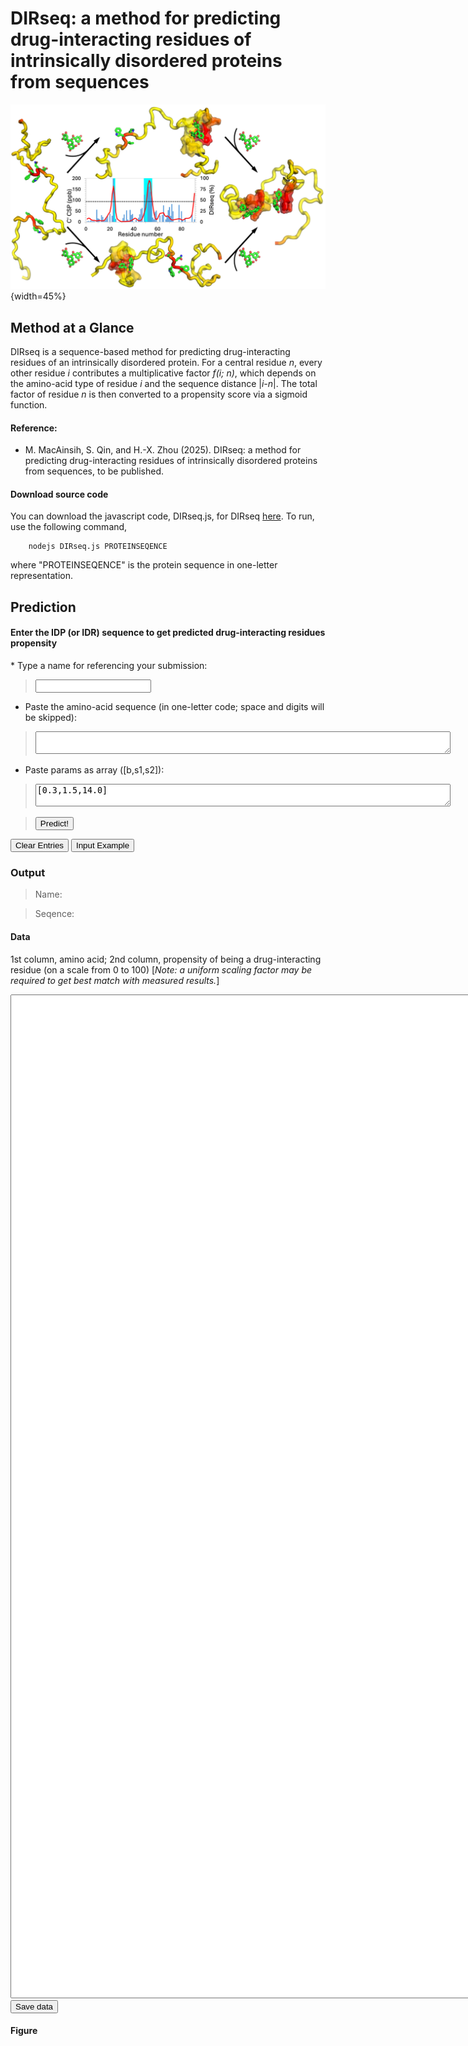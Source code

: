 <head>
  <meta charset="UTF-8">
  <link rel="stylesheet" href="css/styles.css">
</head>
<body>

# DIRseq: a method for predicting drug-interacting residues of intrinsically disordered proteins from sequences

![](images/DIRseq.png){width=45%}

## Method at a Glance

DIRseq is a sequence-based method for predicting drug-interacting residues of an intrinsically disordered protein. For a central residue <em>n</em>, every other residue <em>i</em> contributes a multiplicative factor <em>f(i; n)</em>, which depends on the amino-acid type of residue <em>i</em> and the sequence distance |<em>i-n</em>|. The total factor of residue <em>n</em> is then converted to a propensity score via a sigmoid function.

#### Reference:
* M. MacAinsih, S. Qin, and H.-X. Zhou (2025). DIRseq: a method for predicting drug-interacting residues of intrinsically disordered proteins from sequences, to be published.

#### Download source code
You can download the javascript code, DIRseq.js, for DIRseq [here](js/DIRseq.js). To run, use the following command,

        nodejs DIRseq.js PROTEINSEQENCE

where "PROTEINSEQENCE" is the protein sequence in one-letter representation. 

## Prediction

#### Enter the IDP (or IDR) sequence to get predicted drug-interacting residues propensity

<form name="dirseq">
* Type a name for referencing your submission:

> <input name="submitter" size="20" type="text">

* Paste the amino-acid sequence (in one-letter code; space and digits will be skipped):

> <textarea cols="80" name="userInput"></textarea>

* Paste params as array ([b,s1,s2]):

> <textarea cols="80" name="userParams">[0.3,1.5,14.0]</textarea> 

> <input onclick="predict()" type="button" value="Predict!">
<input type="reset" value="Clear Entries">
<input onclick="FillForm('dirseq')" type="button" value="Input Example">

</form>

### Output

> Name: <code class="eq_disp" id="protein_name"> </code>

> Seqence: <code class="eq_disp" id="protein_seq"> </code>

#### Data
1st column, amino acid; 2nd column, propensity of being a drug-interacting residue (on a scale from 0 to 100)
[*Note: a uniform scaling factor may be required to get best match with measured results.*]

<textarea id="textArea" style="position: relative; height:40vh; width:80vw"></textarea>

<br>
<button id="save" type="button" value="save"> Save data </button>

#### Figure

<div class="chart-container" style="position: relative; height:40vh; width:80vw">
<canvas id="myChart"></canvas>
</div>

<script src="js/formfill.js"></script>
<script src="js/DIRseq.js"></script>
<script src="js/chart.min.js"></script>
<script src="js/chart.js"></script>
<script src="js/utils.js"></script>
</body> 
